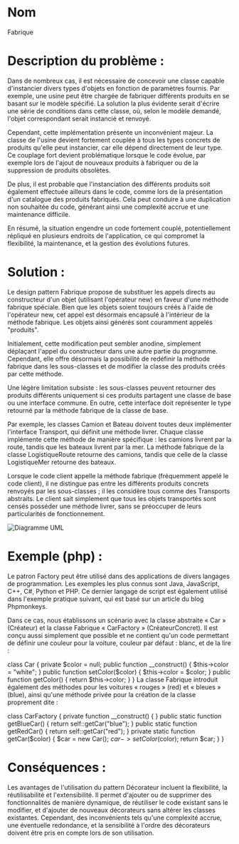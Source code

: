 # Nom 
Fabrique

# Description du problème :

Dans de nombreux cas, il est nécessaire de concevoir une classe capable d'instancier divers types d'objets en fonction de paramètres fournis. Par exemple, une usine peut être chargée de fabriquer différents produits en se basant sur le modèle spécifié. La solution la plus évidente serait d'écrire une série de conditions dans cette classe, où, selon le modèle demandé, l'objet correspondant serait instancié et renvoyé.

Cependant, cette implémentation présente un inconvénient majeur. La classe de l'usine devient fortement couplée à tous les types concrets de produits qu'elle peut instancier, car elle dépend directement de leur type. Ce couplage fort devient problématique lorsque le code évolue, par exemple lors de l'ajout de nouveaux produits à fabriquer ou de la suppression de produits obsolètes.

De plus, il est probable que l'instanciation des différents produits soit également effectuée ailleurs dans le code, comme lors de la présentation d'un catalogue des produits fabriqués. Cela peut conduire à une duplication non souhaitée du code, générant ainsi une complexité accrue et une maintenance difficile.

En résumé, la situation engendre un code fortement couplé, potentiellement répliqué en plusieurs endroits de l'application, ce qui compromet la flexibilité, la maintenance, et la gestion des évolutions futures.

# Solution :

Le design pattern Fabrique propose de substituer les appels directs au constructeur d'un objet (utilisant l'opérateur new) en faveur d'une méthode fabrique spéciale. Bien que les objets soient toujours créés à l'aide de l'opérateur new, cet appel est désormais encapsulé à l'intérieur de la méthode fabrique. Les objets ainsi générés sont couramment appelés "produits".

Initialement, cette modification peut sembler anodine, simplement déplaçant l'appel du constructeur dans une autre partie du programme. Cependant, elle offre désormais la possibilité de redéfinir la méthode fabrique dans les sous-classes et de modifier la classe des produits créés par cette méthode.

Une légère limitation subsiste : les sous-classes peuvent retourner des produits différents uniquement si ces produits partagent une classe de base ou une interface commune. En outre, cette interface doit représenter le type retourné par la méthode fabrique de la classe de base.

Par exemple, les classes Camion et Bateau doivent toutes deux implémenter l'interface Transport, qui définit une méthode livrer. Chaque classe implémente cette méthode de manière spécifique : les camions livrent par la route, tandis que les bateaux livrent par la mer. La méthode fabrique de la classe LogistiqueRoute retourne des camions, tandis que celle de la classe LogistiqueMer retourne des bateaux.

Lorsque le code client appelle la méthode fabrique (fréquemment appelé le code client), il ne distingue pas entre les différents produits concrets renvoyés par les sous-classes ; il les considère tous comme des Transports abstraits. Le client sait simplement que tous les objets transportés sont censés posséder une méthode livrer, sans se préoccuper de leurs particularités de fonctionnement.

![Diagramme UML](https://refactoring.guru/images/patterns/diagrams/factory-method/solution1.png?id=fc756d2af296b5b4d482e548214d08ef)

# Exemple (php) :

Le patron Factory peut être utilisé dans des applications de divers langages de programmation. Les exemples les plus connus sont Java, JavaScript, C++, C#, Python et PHP. Ce dernier langage de script est également utilisé dans l'exemple pratique suivant, qui est basé sur un article du blog Phpmonkeys.

Dans ce cas, nous établissons un scénario avec la classe abstraite « Car » (Créateur) et la classe Fabrique « CarFactory » (CréateurConcret). Il est conçu aussi simplement que possible et ne contient qu'un code permettant de définir une couleur pour la voiture, couleur par défaut : blanc, et de la lire :

class Car {
	private $color = null;
	public function __construct() {
		$this->color = "white";
	}
	public function setColor($color) {
		$this->color = $color;
	}
	public function getColor() {
		return $this->color;
	}
}
La classe Fabrique introduit également des méthodes pour les voitures « rouges » (red) et « bleues » (blue), ainsi qu'une méthode privée pour la création de la classe proprement dite :

class CarFactory {
	private function __construct() {
	}
	public static function getBlueCar() {
		return self::getCar("blue");
	}
	public static function getRedCar() {
		return self::getCar("red");
	}
	private static function getCar($color) {
		$car = new Car();
		$car->setColor($color);
		return $car;
	}
}

# Conséquences :

Les avantages de l'utilisation du pattern Décorateur incluent la flexibilité, la réutilisabilité et l'extensibilité. Il permet d'ajouter ou de supprimer des fonctionnalités de manière dynamique, de réutiliser le code existant sans le modifier, et d'ajouter de nouveaux décorateurs sans altérer les classes existantes. Cependant, des inconvénients tels qu'une complexité accrue, une éventuelle redondance, et la sensibilité à l'ordre des décorateurs doivent être pris en compte lors de son utilisation.
